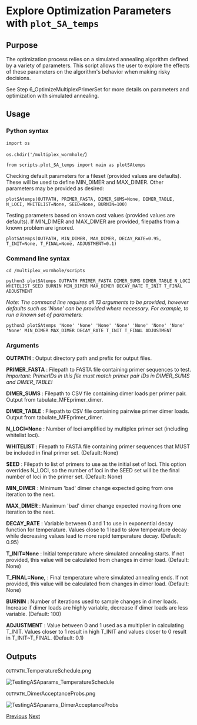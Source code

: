 # Explore Optimization Parameters with `plot_SA_temps`

## Purpose
The optimization process relies on a simulated annealing algorithm defined by a variety of parameters. This script allows the user to explore the effects of these parameters on the algorithm's behavior when making risky decisions.

See Step 6_OptimizeMultiplexPrimerSet for more details on parameters and optimization with simulated annealing.

## Usage
### Python syntax
`import os`

`os.chdir('/multiplex_wormhole/`)

`from scripts.plot_SA_temps import main as plotSAtemps`

Checking default parameters for a fileset (provided values are defaults). These will be used to define MIN_DIMER and MAX_DIMER. Other parameters may be provided as desired:

`plotSAtemps(OUTPATH, PRIMER_FASTA, DIMER_SUMS=None, DIMER_TABLE, N_LOCI, WHITELIST=None, SEED=None, BURNIN=100)`

Testing parameters based on known cost values (provided values are defaults). If MIN_DIMER and MAX_DIMER are provided, filepaths from a known problem are ignored.

`plotSAtemps(OUTPATH, MIN_DIMER, MAX_DIMER, DECAY_RATE=0.95, T_INIT=None, T_FINAL=None, ADJUSTMENT=0.1)`

### Command line syntax
`cd /multiplex_wormhole/scripts`

`python3 plotSAtemps OUTPATH PRIMER_FASTA DIMER_SUMS DIMER_TABLE N_LOCI WHITELIST SEED BURNIN MIN_DIMER MAX_DIMER DECAY_RATE T_INIT T_FINAL ADJUSTMENT`

*Note: The command line requires all 13 arguments to be provided, however defaults such as 'None' can be provided where necessary. For example, to run a known set of parameters:*

`python3 plotSAtemps 'None' 'None' 'None' 'None' 'None' 'None' 'None' 'None' MIN_DIMER MAX_DIMER DECAY_RATE T_INIT T_FINAL ADJUSTMENT`

### Arguments
**OUTPATH** : Output directory path and prefix for output files.

**PRIMER_FASTA** : Filepath to FASTA file containing primer sequences to test. *Important: PrimerIDs in this file must match primer pair IDs in DIMER_SUMS and DIMER_TABLE!*

**DIMER_SUMS** : Filepath to CSV file containing dimer loads per primer pair. Output from tabulate_MFEprimer_dimer.

**DIMER_TABLE** : Filepath to CSV file containing pairwise primer dimer loads. Output from tabulate_MFEprimer_dimer.

**N_LOCI=None** : Number of loci amplified by multiplex primer set (including whitelist loci).

**WHITELIST** : Filepath to FASTA file containing primer sequences that MUST be included in final primer set. (Default: None)

**SEED** : Filepath to list of primers to use as the initial set of loci. This option overrides N_LOCI, so the number of loci in the SEED set will be the final number of loci in the primer set. (Default: None)

**MIN_DIMER** : Minimum 'bad' dimer change expected going from one iteration to the next.

**MAX_DIMER** : Maximum 'bad' dimer change expected moving from one iteration to the next.

**DECAY_RATE** : Variable between 0 and 1 to use in exponential decay function for temperature. Values close to 1 lead to slow temperature decay while decreasing values lead to more rapid temperature decay. (Default: 0.95)

**T_INIT=None** : Initial temperature where simulated annealing starts. If not provided, this value will be calculated from changes in dimer load. (Default: None)

**T_FINAL=None,** : Final temperature where simulated annealing ends. If not provided, this value will be calculated from changes in dimer load. (Default: None)

**BURNIN** : Number of iterations used to sample changes in dimer loads. Increase if dimer loads are highly variable, decrease if dimer loads are less variable. (Default: 100)

**ADJUSTMENT** : Value between 0 and 1 used as a multiplier in calculating T_INIT. Values closer to 1 result in high T_INIT and values closer to 0 result in T_INIT~T_FINAL. (Default: 0.1)


## Outputs
`OUTPATH`_TemperatureSchedule.png

![TestingASAparams_TemperatureSchedule](https://github.com/mhallerud/multiplex_wormhole/assets/43869036/1f31a6e3-67a8-48de-864c-a29477cfd5c7)

`OUTPATH`_DimerAcceptanceProbs.png

![TestingASAparams_DimerAcceptanceProbs](https://github.com/mhallerud/multiplex_wormhole/assets/43869036/c661c219-89ae-4724-89a1-60a63a059339)


[Previous](5_TabulateDimers.md)		[Next](6_OptimizeMultiplexPrimerSet.md)